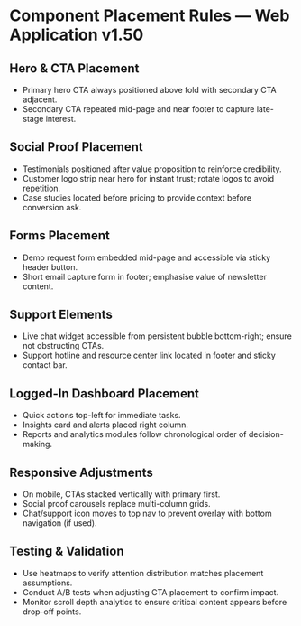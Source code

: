 # Component Placement Rules — Web Application v1.50

## Hero & CTA Placement
- Primary hero CTA always positioned above fold with secondary CTA adjacent.
- Secondary CTA repeated mid-page and near footer to capture late-stage interest.

## Social Proof Placement
- Testimonials positioned after value proposition to reinforce credibility.
- Customer logo strip near hero for instant trust; rotate logos to avoid repetition.
- Case studies located before pricing to provide context before conversion ask.

## Forms Placement
- Demo request form embedded mid-page and accessible via sticky header button.
- Short email capture form in footer; emphasise value of newsletter content.

## Support Elements
- Live chat widget accessible from persistent bubble bottom-right; ensure not obstructing CTAs.
- Support hotline and resource center link located in footer and sticky contact bar.

## Logged-In Dashboard Placement
- Quick actions top-left for immediate tasks.
- Insights card and alerts placed right column.
- Reports and analytics modules follow chronological order of decision-making.

## Responsive Adjustments
- On mobile, CTAs stacked vertically with primary first.
- Social proof carousels replace multi-column grids.
- Chat/support icon moves to top nav to prevent overlay with bottom navigation (if used).

## Testing & Validation
- Use heatmaps to verify attention distribution matches placement assumptions.
- Conduct A/B tests when adjusting CTA placement to confirm impact.
- Monitor scroll depth analytics to ensure critical content appears before drop-off points.
